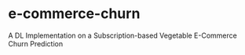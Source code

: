 # e-commerce-churn
A DL Implementation on a Subscription-based Vegetable E-Commerce Churn Prediction

